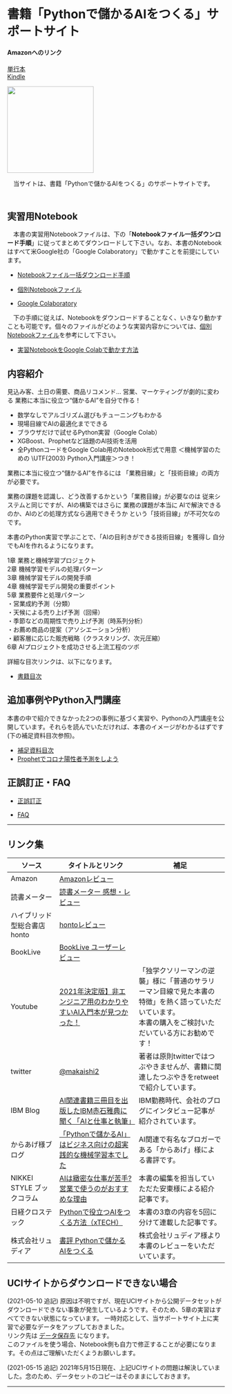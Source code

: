 # 書籍「Pythonで儲かるAIをつくる」サポートサイト

#### Amazonへのリンク
[単行本](https://www.amazon.co.jp/dp/4296106961/)  
[Kindle](https://www.amazon.co.jp/dp/B08F9P726T/)  

<div align="left">
<img src="images/hyoshi.jpg" width="200">
</div>

　当サイトは、書籍「Pythonで儲かるAIをつくる」のサポートサイトです。  
　
## 実習用Notebook
 
　本書の実習用Notebookファイルは、下の「**Notebookファイル一括ダウンロード手順**」に従ってまとめてダウンロードして下さい。なお、本書のNotebookはすべて米Google社の「Google Colaboratory」で動かすことを前提にしています。    

* [Notebookファイル一括ダウンロード手順](refs/download.md)  
 
* [個別Notebookファイル](refs/notebooks.md)

* [Google Colaboratory](https://colab.research.google.com/notebooks/welcome.ipynb?hl=ja)

　下の手順に従えば、Notebookをダウンロードすることなく、いきなり動かすことも可能です。個々のファイルがどのような実習内容かについては、[個別Notebookファイル](refs/notebooks.md)を参考にして下さい。

* [実習NotebookをGoogle Colabで動かす方法](https://qiita.com/makaishi2/items/25529634aac508dcd6b0)


## 内容紹介

見込み客、土日の需要、商品リコメンド… 
営業、マーケティングが劇的に変わる 
業務に本当に役立つ“儲かるAI”を自分で作る！

* 数学なしでアルゴリズム選びもチューニングもわかる 
* 現場目線でAIの最適化までできる 
* ブラウザだけで試せるPython実習（Google Colab） 
* XGBoost、Prophetなど話題のAI技術を活用 
* 全PythonコードをGoogle Colab用のNotebook形式で用意 
＜機械学習のための \UTF{2003} Python入門講座＞つき！ 

業務に本当に役立つ“儲かるAI”を作るには 
「業務目線」と「技術目線」の両方が必要です。 

業務の課題を認識し、どう改善するかという「業務目線」が必要なのは 
従来システムと同じですが、AIの構築ではさらに 
業務の課題が本当に AIで解決できるのか、AIのどの処理方式なら適用できそうか 
という「技術目線」が不可欠なのです。 

本書のPython実習で学ぶことで、「AIの目利きができる技術目線」を獲得し 
自分でもAIを作れるようになります。 

1章 業務と機械学習プロジェクト  
2章 機械学習モデルの処理パターン   
3章 機械学習モデルの開発手順  
4章 機械学習モデル開発の重要ポイント   
5章 業務要件と処理パターン  
・営業成約予測（分類）  
・天候による売り上げ予測（回帰）   
・季節などの周期性で売り上げ予測（時系列分析）   
・お薦め商品の提案（アソシエーション分析）  
・顧客層に応じた販売戦略（クラスタリング、次元圧縮）   
6章 AIプロジェクトを成功させる上流工程のツボ  

詳細な目次リンクは、以下になります。  

* [書籍目次](refs/index.md)

## 追加事例やPython入門講座
本書の中で紹介できなかった2つの事例に基づく実習や、Pythonの入門講座を公開しています。それらを読んでいただければ、本書のイメージがわかるはずです(下の補足資料目次参照)。


* [補足資料目次](docs/補足資料目次.md)  
* [Prophetでコロナ陽性者予測をしよう](https://qiita.com/makaishi2/items/aa88ccdc87af3e45edd7)

## 正誤訂正・FAQ

<!---
* [Notebook補足情報](notebook-ref.md)
-->  

* [正誤訂正](refs/errors.md)

* [FAQ](refs/faqs.md)


***
## リンク集

|ソース  |タイトルとリンク  |補足|
|---|---|---|
|Amazon|[Amazonレビュー](https://www.amazon.co.jp/product-reviews/4296106961/)||
|読書メーター|[読書メーター 感想・レビュー](https://bookmeter.com/books/16410328)||
|ハイブリッド型総合書店 honto| [hontoレビュー](https://honto.jp/netstore/pd-review_0630367266.html)||
|BookLive|[BookLive ユーザーレビュー](https://booklive.jp/review/list/title_id/831502/vol_no/001#user_review)||
|Youtube|[2021年決定版】非エンジニア用のわかりやすいAI入門本が見つかった！](https://www.youtube.com/watch?v=WeM6KvHNmqE&t=1s)|「独学クソリーマンの逆襲」様に「普通のサラリーマン目線で見た本書の特徴」を熱く語っていただいています。<br>本書の購入をご検討いただいている方にお勧めです！|
|twitter|[@makaishi2](https://twitter.com/makaishi2)|著者は原則twitterではつぶやきませんが、書籍に関連したつぶやきをretweetで紹介しています。|
|IBM Blog|[AI関連書籍三冊目を出版したIBM赤石雅典に聞く「AIと仕事と執筆」](https://www.ibm.com/blogs/solutions/jp-ja/data_science_and_ai_akaishi-san/)|IBM勤務時代、会社のブログにインタビュー記事が紹介されています。|
|からあげ様ブログ|[「Pythonで儲かるAI」はビジネス向けの超実践的な機械学習本でした](https://karaage.hatenadiary.jp/entry/2020/08/19/073000)|AI関連で有名なブロガーである「からあげ」様による書評です。|
|NIKKEI STYLE ブックコラム|[AIは緻密な仕事が苦手? 営業で使うのがおすすめな理由](https://style.nikkei.com/article/DGXMZO63178800Y0A820C2000000/)|本書の編集を担当していただた安東様による紹介記事です。|
|日経クロステック|[Pythonで役立つAIをつくる方法（xTECH）](https://xtech.nikkei.com/atcl/nxt/column/18/01408/)|本書の3章の内容を5回に分けて連載した記事です。|
|株式会社リュディア|[書評 Pythonで儲かるAIをつくる](https://note.com/lydiacorp/n/n3828ccc54cf7)|株式会社リュディア様より本書のレビューをいただいています。|


## UCIサイトからダウンロードできない場合
(2021-05-10 追記)
原因は不明ですが、現在UCIサイトから公開データセットがダウンロードできない事象が発生しているようです。そのため、5章の実習はすべてできない状態になっています。
一時対応として、当サポートサイト上に実習で必要なデータをアップしておきました。  
リンク先は  [データ保存先](./data)  になります。  
このファイルを使う場合、Notebook側も自力で修正することが必要になります。その点はご理解いただくようお願いします。
 
(2021-05-15 追記)
2021年5月15日現在、上記UCIサイトの問題は解決していました。念のため、データセットのコピーはそのままにしておきます。



<!---
-->  



***
